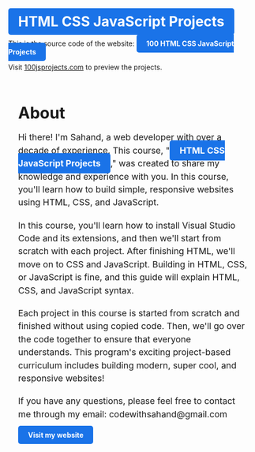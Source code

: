 # <a href="https://100jsprojects.com" style="background-color: #1a73e8; color: white; font-weight: bold; padding: 10px 20px; border-radius: 5px; text-decoration: none;">HTML CSS JavaScript Projects</a>

This is the source code of the website: <a href="https://100jsprojects.com" style="background-color: #1a73e8; color: white; font-weight: bold; padding: 10px 20px; border-radius: 5px; text-decoration: none;">100 HTML CSS JavaScript Projects</a>
<div>
  Visit <a href="https://100jsprojects.com">100jsprojects.com</a> to preview the projects.

  </div>
<div style="max-width: 600px; margin: 0 auto; padding: 20px;">
  <h1 style="font-size: 2rem; font-weight: bold; margin-bottom: 10px;">About</h1>
  <p style="font-size: 1.1rem; line-height: 1.5; margin-bottom: 20px;">Hi there! I'm Sahand, a web developer with over a decade of experience. This course, "<a href="https://100jsprojects.com" style="background-color: #1a73e8; color: white; font-weight: bold; padding: 10px 20px; border-radius: 5px; text-decoration: none;">HTML CSS JavaScript Projects</a>," was created to share my knowledge and experience with you. In this course, you'll learn how to build simple, responsive websites using HTML, CSS, and JavaScript.</p>
  <p style="font-size: 1.1rem; line-height: 1.5; margin-bottom: 20px;">In this course, you'll learn how to install Visual Studio Code and its extensions, and then we'll start from scratch with each project. After finishing HTML, we'll move on to CSS and JavaScript. Building in HTML, CSS, or JavaScript is fine, and this guide will explain HTML, CSS, and JavaScript syntax.</p>
  <p style="font-size: 1.1rem; line-height: 1.5; margin-bottom: 20px;">Each project in this course is started from scratch and finished without using copied code. Then, we'll go over the code together to ensure that everyone understands. This program's exciting project-based curriculum includes building modern, super cool, and responsive websites!</p>
  <p style="font-size: 1.1rem; line-height: 1.5; margin-bottom: 20px;">If you have any questions, please feel free to contact me through my email: codewithsahand@gmail.com </p>
  <a href="https://100jsprojects.com"  style="background-color: #1a73e8; color: white; font-weight: bold; padding: 10px 20px; border-radius: 5px; text-decoration: none;">Visit my website</a>
</div>

